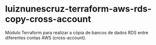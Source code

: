 # luiznunescruz-terraform-aws-rds-copy-cross-account
Módulo Terraform para realizar a cópia de bancos de dados RDS entre diferentes contas AWS (cross-account).


